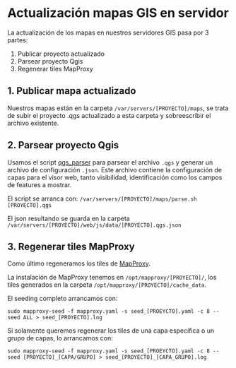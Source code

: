 # Actualización mapas GIS en servidor

La actualización de los mapas en nuestros servidores GIS pasa por 3 partes:

1. Publicar proyecto actualizado
2. Parsear proyecto Qgis
3. Regenerar tiles MapProxy

## 1. Publicar mapa actualizado

Nuestros mapas están en la carpeta `/var/servers/[PROYECTO]/maps`, se trata de subir el proyecto .qgs actualizado a esta carpeta y sobreescribir el archivo existente.

## 2. Parsear proyecto Qgis

Usamos el script [qgs_parser](https://github.com/geraldo/qgs_parser) para parsear el archivo `.qgs` y generar un archivo de configuración `.json`. Este archivo contiene la configuración de capas para el visor web, tanto visibilidad, identificación como los campos de features a mostrar.

El script se arranca con: `/var/servers/[PROYECTO]/maps/parse.sh [PROYECTO].qgs`

El json resultando se guarda en la carpeta `/var/servers/[PROYECTO]/web/js/data/[PROYECTO].qgs.json`

## 3. Regenerar tiles MapProxy

Como último regeneramos los tiles de [MapProxy](https://mapproxy.org/).

La instalación de MapProxy tenemos en `/opt/mapproxy/[PROYECTO]/`, los tiles generados en la carpeta `/opt/mapproxy/[PROYECTO]/cache_data`.

El seeding completo arrancamos con:

`sudo mapproxy-seed -f mapproxy.yaml -s seed_[PROEYCTO].yaml -c 8 --seed ALL > seed_[PROYECTO].log`

Si solamente queremos regenerar los tiles de una capa específica o un grupo de capas, lo arrancamos con:

`sudo mapproxy-seed -f mapproxy.yaml -s seed_[PROEYCTO].yaml -c 8 --seed [PROYECTO]_[CAPA/GRUPO] > seed_[PROYECTO]_[CAPA_GRUPO].log`
